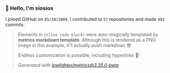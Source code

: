 ### 👋 Hello, I'm siosios

I joined GitHub on `05/10/2009`.
I contributed to `57` repositories and made `492` commits.

> Elements in `inline code-blocks` were auto-magically templated by **metrics markdown template**.
> Although this is rendered as a PNG image in this example, it'll actually push markdown 😎
>
> Endless customization is possible, including hyperlinks 🎉!
>
> *Generated with [lowlighter/metrics@3.35.0-beta](https://github.com/lowlighter/metrics)*
